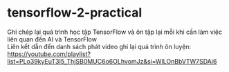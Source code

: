 # tensorflow-2-practical
Ghi chép lại quá trình học tập TensorFlow và ôn tập lại mỗi khi cần làm việc liên quan đến AI và TensorFlow  
Liên kết dẫn đến danh sách phát video ghi lại quá trình ôn luyện:  
https://youtube.com/playlist?list=PLo39kyEuT3I5_ThjSB0MUC6o6OLhvomJz&si=WlLOnBbVTW7SDAi6  
